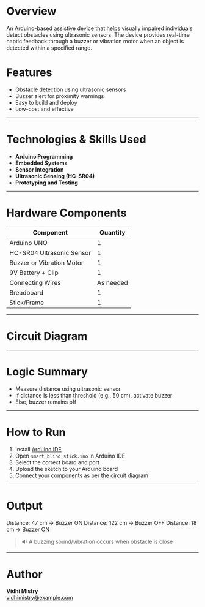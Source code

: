 # Overview
An Arduino-based assistive device that helps visually impaired individuals detect obstacles using ultrasonic sensors. The device provides real-time haptic feedback through a buzzer or vibration motor when an object is detected within a specified range.

# Features

- Obstacle detection using ultrasonic sensors
- Buzzer alert for proximity warnings
- Easy to build and deploy
- Low-cost and effective

---

# Technologies & Skills Used

- **Arduino Programming**
- **Embedded Systems**
- **Sensor Integration**
- **Ultrasonic Sensing (HC-SR04)**
- **Prototyping and Testing**

---

# Hardware Components

| Component           | Quantity |
|---------------------|----------|
| Arduino UNO         | 1        |
| HC-SR04 Ultrasonic Sensor | 1  |
| Buzzer or Vibration Motor | 1 |
| 9V Battery + Clip   | 1        |
| Connecting Wires    | As needed |
| Breadboard          | 1        |
| Stick/Frame         | 1        |

---

# Circuit Diagram



---

# Logic Summary

- Measure distance using ultrasonic sensor
- If distance is less than threshold (e.g., 50 cm), activate buzzer
- Else, buzzer remains off

---

# How to Run

1. Install [Arduino IDE](https://www.arduino.cc/en/software)
2. Open `smart_blind_stick.ino` in Arduino IDE
3. Select the correct board and port
4. Upload the sketch to your Arduino board
5. Connect your components as per the circuit diagram

---

# Output

Distance: 47 cm → Buzzer ON
Distance: 122 cm → Buzzer OFF
Distance: 18 cm → Buzzer ON

> 🔉 A buzzing sound/vibration occurs when obstacle is close

---

# Author
**Vidhi Mistry**  
vidhimistry@example.com  
